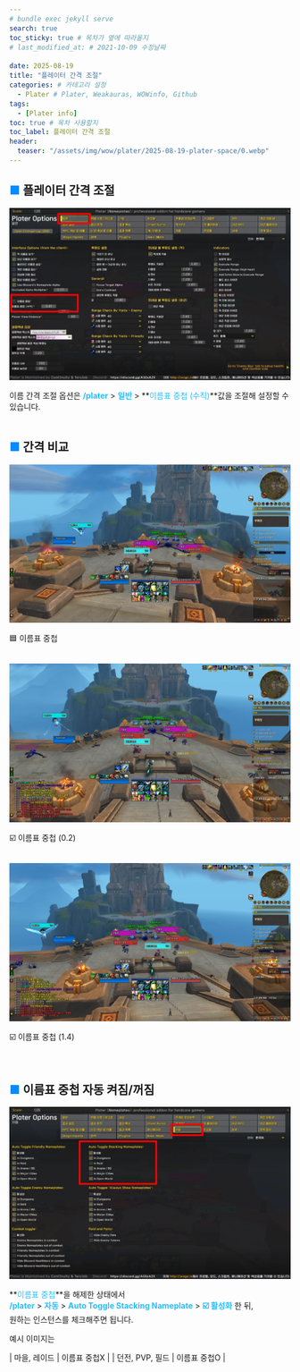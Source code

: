 ```yaml
---
# bundle exec jekyll serve
search: true
toc_sticky: true # 목차가 옆에 따라올지
# last_modified_at: # 2021-10-09 수정날짜

date: 2025-08-19
title: "플레이터 간격 조절"
categories: # 카테고리 설정
  - Plater # Plater, Weakauras, WOWinfo, Github
tags:
  - [Plater info]
toc: true # 목차 사용할지
toc_label: 플레이터 간격 조절
header:
  teaser: "/assets/img/wow/plater/2025-08-19-plater-space/0.webp"
---
```


## <span style="color:#0b89ff">■ </span>플레이터 간격 조절

![이미지 설명](/assets/img/wow/plater/2025-08-19-nameplate-space/1.webp)

이름 간격 조절 옵션은 **<span style="color:#26beff">/plater</span>** > **<span style="color:#26beff">일반</span>** > **<span style="color:#26beff">이름표 중첩 (수직)</span>**값을 조절해 설정할 수 있습니다.
<br>
<br>

## <span style="color:#0b89ff">■ </span>간격 비교

![이미지 설명](/assets/img/wow/plater/2025-08-19-nameplate-space/4.webp)

🟦 이름표 중첩  
<br>

![이미지 설명](/assets/img/wow/plater/2025-08-19-nameplate-space/3.webp)

☑️ 이름표 중첩  (0.2)  
<br>

![이미지 설명](/assets/img/wow/plater/2025-08-19-nameplate-space/2.webp)

☑️ 이름표 중첩  (1.4)  
<br>
<br>

## <span style="color:#0b89ff">■ </span>이름표 중첩 자동 켜짐/꺼짐

![이미지 설명](/assets/img/wow/plater/2025-08-19-nameplate-space/5.webp)

**<span style="color:#26beff">이름표 중첩</span>**을 해제한 상태에서  
**<span style="color:#26beff">/plater</span>** > 
**<span style="color:#26beff">자동</span>** > 
**<span style="color:#26beff">Auto Toggle Stacking Nameplate</span>** > 
**<span style="color:#26beff">☑️ 활성화</span>** 한 뒤,  
원하는 인스턴스를 체크해주면 됩니다.

예시 이미지는 

| 마을, 레이드 | 이름표 중첩X |
| 던전, PVP, 필드 | 이름표 중첩O |